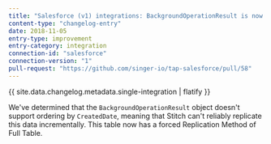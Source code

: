 ```yaml
---
title: "Salesforce (v1) integrations: BackgroundOperationResult is now Full Table"
content-type: "changelog-entry"
date: 2018-11-05
entry-type: improvement
entry-category: integration
connection-id: "salesforce"
connection-version: "1"
pull-request: "https://github.com/singer-io/tap-salesforce/pull/58"
---
```

{{ site.data.changelog.metadata.single-integration | flatify }}

We've determined that the `BackgroundOperationResult` object doesn't support ordering by `CreatedDate`, meaning that Stitch can't reliably replicate this data incrementally. This table now has a forced Replication Method of Full Table.